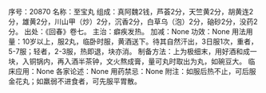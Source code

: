 序号：20870
名称：至宝丸
组成：真阿魏2钱，芦荟2分，天竺黄2分，胡黄连2分，雄黄2分，川山甲（炒）2分，沉香2分，白草乌（泡）2分，硇砂2分，没药2分。
出处：《回春》卷七。
主治：癖疾发热。
加减：None
功效：None
用法用量：10岁以上，服2丸，临卧时服，黄酒送下。待其自然汗出，3日服1次，重者，5-7服；轻者，2-3服，热即退，块亦消。
制备方法：上为极细末，用好酒和成一块，入铜锅内，再入酒半茶钟，文火熬成膏，量可丸时取出为丸，如碗豆大。
临床应用：None
各家论述：None
用药禁忌：None
附注：如服后热不止，可后服金花丸；如羸弱不进食者，可先服平胃散。
